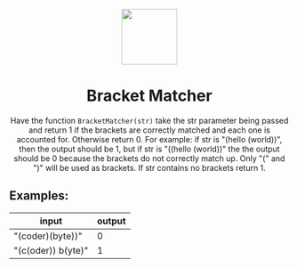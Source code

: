 <p align="center">
    <img height="100px" src="https://coderbytestaticimages.s3.amazonaws.com/consumer-v2/nav/coderbyte_logo_digital_multi_light.png">
</p>

<h1 align="center">Bracket Matcher</h1>

<p align="center">Have the function <code>BracketMatcher(str)</code> take the str parameter being passed and return 1 if the brackets are correctly matched and each one is accounted for. Otherwise return 0. For example: if str is "(hello (world))", then the output should be 1, but if str is "((hello (world))" the the output should be 0 because the brackets do not correctly match up. Only "(" and ")" will be used as brackets. If str contains no brackets return 1.</p>

## Examples:

input | output |
------|-------
"(coder)(byte))" | 0
"(c(oder)) b(yte)" | 1